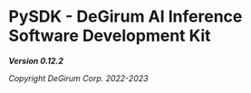 # PySDK - DeGirum AI Inference Software Development Kit

***Version 0.12.2***

*Copyright DeGirum Corp. 2022-2023*
